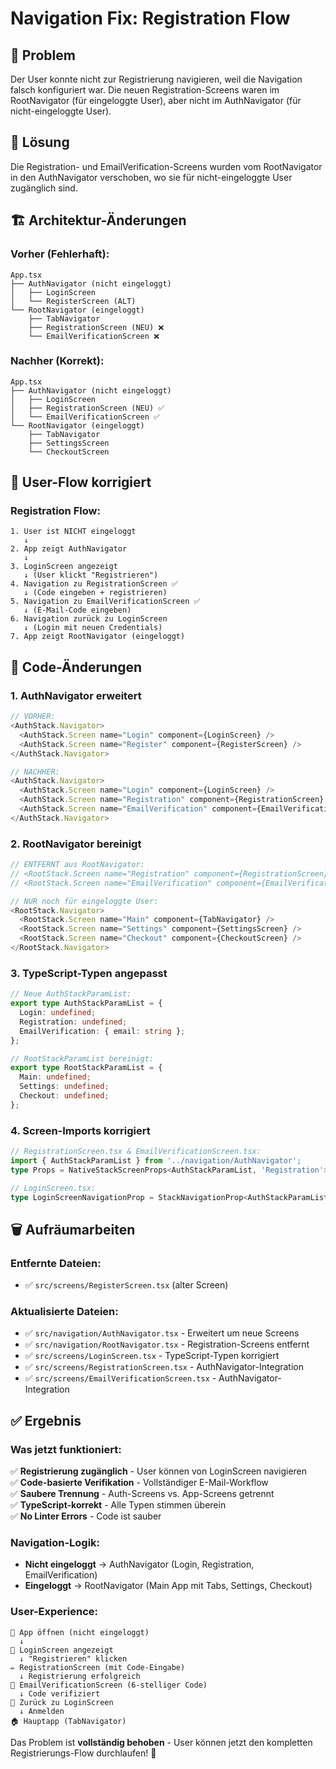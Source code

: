 # Navigation Fix: Registration Flow

## 🎯 **Problem**
Der User konnte nicht zur Registrierung navigieren, weil die Navigation falsch konfiguriert war. Die neuen Registration-Screens waren im RootNavigator (für eingeloggte User), aber nicht im AuthNavigator (für nicht-eingeloggte User).

## 🔧 **Lösung**
Die Registration- und EmailVerification-Screens wurden vom RootNavigator in den AuthNavigator verschoben, wo sie für nicht-eingeloggte User zugänglich sind.

## 🏗️ **Architektur-Änderungen**

### **Vorher (Fehlerhaft):**
```
App.tsx
├── AuthNavigator (nicht eingeloggt)
│   ├── LoginScreen
│   └── RegisterScreen (ALT)
└── RootNavigator (eingeloggt) 
    ├── TabNavigator
    ├── RegistrationScreen (NEU) ❌
    └── EmailVerificationScreen ❌
```

### **Nachher (Korrekt):**
```
App.tsx
├── AuthNavigator (nicht eingeloggt)
│   ├── LoginScreen
│   ├── RegistrationScreen (NEU) ✅
│   └── EmailVerificationScreen ✅
└── RootNavigator (eingeloggt)
    ├── TabNavigator
    ├── SettingsScreen
    └── CheckoutScreen
```

## 📱 **User-Flow korrigiert**

### **Registration Flow:**
```
1. User ist NICHT eingeloggt
   ↓
2. App zeigt AuthNavigator
   ↓
3. LoginScreen angezeigt
   ↓ (User klickt "Registrieren")
4. Navigation zu RegistrationScreen ✅
   ↓ (Code eingeben + registrieren)
5. Navigation zu EmailVerificationScreen ✅
   ↓ (E-Mail-Code eingeben)
6. Navigation zurück zu LoginScreen
   ↓ (Login mit neuen Credentials)
7. App zeigt RootNavigator (eingeloggt)
```

## 🔧 **Code-Änderungen**

### **1. AuthNavigator erweitert**
```typescript
// VORHER:
<AuthStack.Navigator>
  <AuthStack.Screen name="Login" component={LoginScreen} />
  <AuthStack.Screen name="Register" component={RegisterScreen} />
</AuthStack.Navigator>

// NACHHER:
<AuthStack.Navigator>
  <AuthStack.Screen name="Login" component={LoginScreen} />
  <AuthStack.Screen name="Registration" component={RegistrationScreen} />
  <AuthStack.Screen name="EmailVerification" component={EmailVerificationScreen} />
</AuthStack.Navigator>
```

### **2. RootNavigator bereinigt**
```typescript
// ENTFERNT aus RootNavigator:
// <RootStack.Screen name="Registration" component={RegistrationScreen} />
// <RootStack.Screen name="EmailVerification" component={EmailVerificationScreen} />

// NUR noch für eingeloggte User:
<RootStack.Navigator>
  <RootStack.Screen name="Main" component={TabNavigator} />
  <RootStack.Screen name="Settings" component={SettingsScreen} />
  <RootStack.Screen name="Checkout" component={CheckoutScreen} />
</RootStack.Navigator>
```

### **3. TypeScript-Typen angepasst**
```typescript
// Neue AuthStackParamList:
export type AuthStackParamList = {
  Login: undefined;
  Registration: undefined;
  EmailVerification: { email: string };
};

// RootStackParamList bereinigt:
export type RootStackParamList = {
  Main: undefined;
  Settings: undefined;
  Checkout: undefined;
};
```

### **4. Screen-Imports korrigiert**
```typescript
// RegistrationScreen.tsx & EmailVerificationScreen.tsx:
import { AuthStackParamList } from '../navigation/AuthNavigator';
type Props = NativeStackScreenProps<AuthStackParamList, 'Registration'>;

// LoginScreen.tsx:
type LoginScreenNavigationProp = StackNavigationProp<AuthStackParamList, 'Login'>;
```

## 🗑️ **Aufräumarbeiten**

### **Entfernte Dateien:**
- ✅ `src/screens/RegisterScreen.tsx` (alter Screen)

### **Aktualisierte Dateien:**
- ✅ `src/navigation/AuthNavigator.tsx` - Erweitert um neue Screens
- ✅ `src/navigation/RootNavigator.tsx` - Registration-Screens entfernt
- ✅ `src/screens/LoginScreen.tsx` - TypeScript-Typen korrigiert
- ✅ `src/screens/RegistrationScreen.tsx` - AuthNavigator-Integration
- ✅ `src/screens/EmailVerificationScreen.tsx` - AuthNavigator-Integration

## ✅ **Ergebnis**

### **Was jetzt funktioniert:**
✅ **Registrierung zugänglich** - User können von LoginScreen navigieren  
✅ **Code-basierte Verifikation** - Vollständiger E-Mail-Workflow  
✅ **Saubere Trennung** - Auth-Screens vs. App-Screens getrennt  
✅ **TypeScript-korrekt** - Alle Typen stimmen überein  
✅ **No Linter Errors** - Code ist sauber  

### **Navigation-Logik:**
- **Nicht eingeloggt** → AuthNavigator (Login, Registration, EmailVerification)
- **Eingeloggt** → RootNavigator (Main App mit Tabs, Settings, Checkout)

### **User-Experience:**
```
📱 App öffnen (nicht eingeloggt)
  ↓
🔐 LoginScreen angezeigt
  ↓ "Registrieren" klicken
✏️ RegistrationScreen (mit Code-Eingabe)
  ↓ Registrierung erfolgreich
📧 EmailVerificationScreen (6-stelliger Code)
  ↓ Code verifiziert
🔐 Zurück zu LoginScreen
  ↓ Anmelden
🏠 Hauptapp (TabNavigator)
```

Das Problem ist **vollständig behoben** - User können jetzt den kompletten Registrierungs-Flow durchlaufen! 🎉
